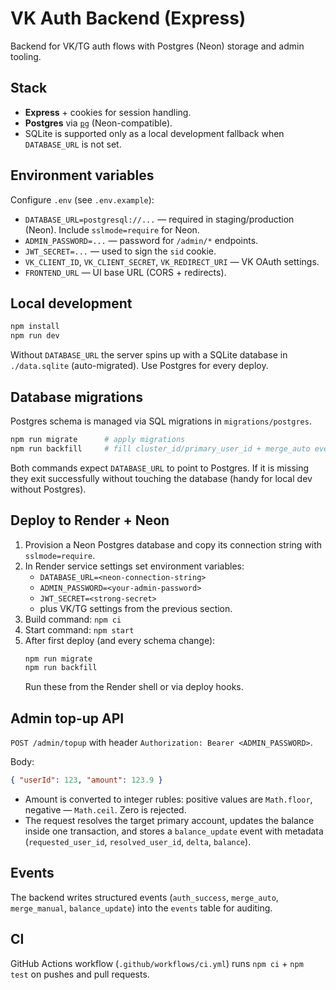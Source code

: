 # VK Auth Backend (Express)

Backend for VK/TG auth flows with Postgres (Neon) storage and admin tooling.

## Stack

- **Express** + cookies for session handling.
- **Postgres** via [`pg`](https://www.npmjs.com/package/pg) (Neon-compatible).
- SQLite is supported only as a local development fallback when `DATABASE_URL` is not set.

## Environment variables

Configure `.env` (see `.env.example`):

- `DATABASE_URL=postgresql://...` — required in staging/production (Neon). Include `sslmode=require` for Neon.
- `ADMIN_PASSWORD=...` — password for `/admin/*` endpoints.
- `JWT_SECRET=...` — used to sign the `sid` cookie.
- `VK_CLIENT_ID`, `VK_CLIENT_SECRET`, `VK_REDIRECT_URI` — VK OAuth settings.
- `FRONTEND_URL` — UI base URL (CORS + redirects).

## Local development

```bash
npm install
npm run dev
```

Without `DATABASE_URL` the server spins up with a SQLite database in `./data.sqlite` (auto-migrated). Use Postgres for every deploy.

## Database migrations

Postgres schema is managed via SQL migrations in `migrations/postgres`.

```bash
npm run migrate      # apply migrations
npm run backfill     # fill cluster_id/primary_user_id + merge_auto events
```

Both commands expect `DATABASE_URL` to point to Postgres. If it is missing they exit successfully without touching the database (handy for local dev without Postgres).

## Deploy to Render + Neon

1. Provision a Neon Postgres database and copy its connection string with `sslmode=require`.
2. In Render service settings set environment variables:
   - `DATABASE_URL=<neon-connection-string>`
   - `ADMIN_PASSWORD=<your-admin-password>`
   - `JWT_SECRET=<strong-secret>`
   - plus VK/TG settings from the previous section.
3. Build command: `npm ci`
4. Start command: `npm start`
5. After first deploy (and every schema change):
   ```bash
   npm run migrate
   npm run backfill
   ```
   Run these from the Render shell or via deploy hooks.

## Admin top-up API

`POST /admin/topup` with header `Authorization: Bearer <ADMIN_PASSWORD>`.

Body:

```json
{ "userId": 123, "amount": 123.9 }
```

- Amount is converted to integer rubles: positive values are `Math.floor`, negative — `Math.ceil`. Zero is rejected.
- The request resolves the target primary account, updates the balance inside one transaction, and stores a `balance_update` event with metadata (`requested_user_id`, `resolved_user_id`, `delta`, `balance`).

## Events

The backend writes structured events (`auth_success`, `merge_auto`, `merge_manual`, `balance_update`) into the `events` table for auditing.

## CI

GitHub Actions workflow (`.github/workflows/ci.yml`) runs `npm ci` + `npm test` on pushes and pull requests.
